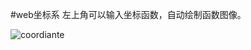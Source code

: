 #web坐标系
左上角可以输入坐标函数，自动绘制函数图像。

![coordiante](http://farman.sinaapp.com/static/coordiante/image/coordiante.png)
